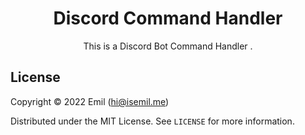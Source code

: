 <!-- Title -->
<h1 align="center">Discord Command Handler</h1>
  <p align="center">
    This is a Discord Bot Command Handler .
    <br />
</h1>

<!-- License -->
## License

Copyright © 2022 Emil (hi@isemil.me)

Distributed under the MIT License. See `LICENSE` for more information.
